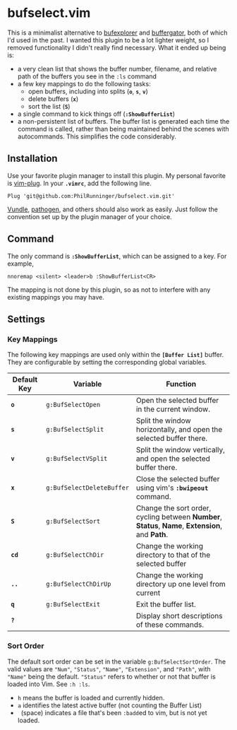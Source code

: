 # bufselect.vim

This is a minimalist alternative to [bufexplorer](https://github.com/jlanzarotta/bufexplorer) and [buffergator](https://github.com/jeetsukumaran/vim-buffergator), both of which I'd used in the past. I wanted this plugin to be a lot lighter weight, so I removed functionality I didn't really find necessary. What it ended up being is:

* a very clean list that shows the buffer number, filename, and relative path of the buffers you see in the `:ls` command
* a few key mappings to do the following tasks:
    * open buffers, including into splits (**`o`**, **`s`**, **`v`**)
    * delete buffers (**`x`**)
    * sort the list (**`S`**)
* a single command to kick things off (**`:ShowBufferList`**)
* a non-persistent list of buffers. The buffer list is generated each time the command is called, rather than being maintained behind the scenes with autocommands. This simplifies the code considerably.

## Installation

Use your favorite plugin manager to install this plugin. My personal favorite is [vim-plug](https://github.com/junegunn/vim-plug). In your **`.vimrc`**, add the following line.
```vim
Plug 'git@github.com:PhilRunninger/bufselect.vim.git'
```

[Vundle](https://github.com/VundleVim/Vundle.vim), [pathogen](https://github.com/tpope/vim-pathogen), and others should also work as easily. Just follow the convention set up by the plugin manager of your choice.

## Command

The only command is **`:ShowBufferList`**, which can be assigned to a key. For example,
```vim
nnoremap <silent> <leader>b :ShowBufferList<CR>
```
The mapping is not done by this plugin, so as not to interfere with any existing mappings you may have.

## Settings
### Key Mappings

The following key mappings are used only within the **`[Buffer List]`** buffer. They are configurable by setting the corresponding global variables.

Default Key | Variable                  | Function
---|---|---
**`o`**     | `g:BufSelectOpen`         | Open the selected buffer in the current window.
**`s`**     | `g:BufSelectSplit`        | Split the window horizontally, and open the selected buffer there.
**`v`**     | `g:BufSelectVSplit`       | Split the window vertically, and open the selected buffer there.
**`x`**     | `g:BufSelectDeleteBuffer` | Close the selected buffer using vim's **`:bwipeout`** command.
**`S`**     | `g:BufSelectSort`         | Change the sort order, cycling between **Number**, **Status**, **Name**, **Extension**, and **Path**.
**`cd`**    | `g:BufSelectChDir`        | Change the working directory to that of the selected buffer
**`..`**    | `g:BufSelectChDirUp`      | Change the working directory up one level from current
**`q`**     | `g:BufSelectExit`         | Exit the buffer list.
**`?`**     |                           | Display short descriptions of these commands.

### Sort Order
The default sort order can be set in the variable `g:BufSelectSortOrder`. The valid values are `"Num"`, `"Status"`, `"Name"`, `"Extension"`, and `"Path"`, with `"Name"` being the default. `"Status"` refers to whether or not that buffer is loaded into Vim. See `:h :ls`.
* `h` means the buffer is loaded and currently hidden.
* `a` identifies the latest active buffer (not counting the Buffer List)
* ` `(space) indicates a file that's been `:badd`ed to vim, but is not yet loaded.
